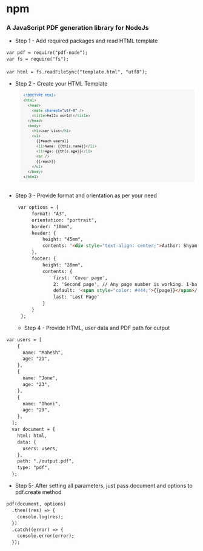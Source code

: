 # npm
### A JavaScript PDF generation library for NodeJs

- Step 1 - Add required packages and read HTML template
```html
var pdf = require("pdf-node");
var fs = require("fs");

var html = fs.readFileSync("template.html", "utf8");
```
- Step 2 - Create your HTML Template
![logo](https://github.com/Mahesh7007/Node-Package-manager-/blob/main/html_template.png)

- Step 3 - Provide format and orientation as per your need
  ```html
   var options = {
        format: "A3",
        orientation: "portrait",
        border: "10mm",
        header: {
            height: "45mm",
            contents: '<div style="text-align: center;">Author: Shyam Hajare</div>'
        },
        footer: {
            height: "28mm",
            contents: {
                first: 'Cover page',
                2: 'Second page', // Any page number is working. 1-based index
                default: '<span style="color: #444;">{{page}}</span>/<span>{{pages}}</span>', // fallback value
                last: 'Last Page'
            }
        }
    };
  ```

  - Step 4 - Provide HTML, user data and PDF path for output
```html
var users = [
    {
      name: "Mahesh",
      age: "21",
    },
    {
      name: "Jone",
      age: "23",
    },
    {
      name: "Dhoni",
      age: "29",
    },
  ];
  var document = {
    html: html,
    data: {
      users: users,
    },
    path: "./output.pdf",
    type: "pdf",
  };
```
- Step 5- After setting all parameters, just pass document and options to pdf.create method
```html
pdf(document, options)
  .then((res) => {
    console.log(res);
  })
  .catch((error) => {
    console.error(error);
  });
```
